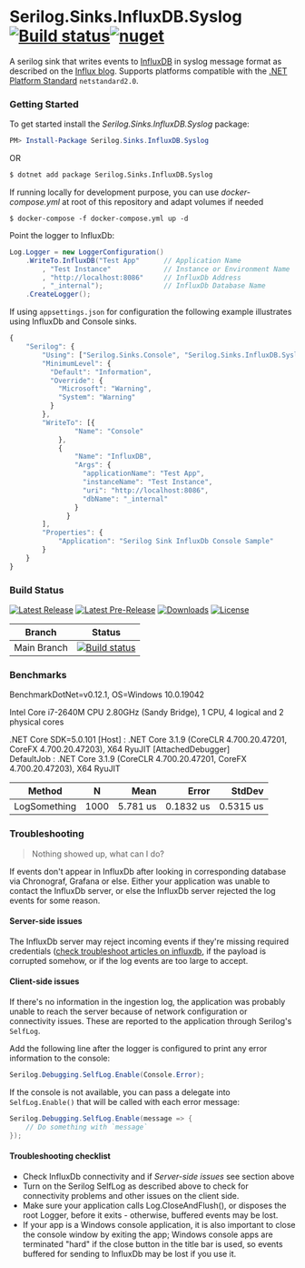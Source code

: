 # Serilog.Sinks.InfluxDB.Syslog [![Build status](https://ci.appveyor.com/api/projects/status/uc9y3i52t0dpvxq8/branch/main?svg=true)](https://ci.appveyor.com/project/MarkZither/serilog-sinks-influxdb/branch/main)[![nuget](https://img.shields.io/nuget/v/Serilog.Sinks.InfluxDB.Syslog.svg)](https://www.nuget.org/packages/Serilog.Sinks.InfluxDB.Syslog)
A serilog sink that writes events to [InfluxDB](https://www.influxdata.com/) in syslog message format as described on the [Influx blog](https://www.influxdata.com/blog/writing-logs-directly-to-influxdb/).
Supports platforms compatible with the [.NET Platform Standard](https://docs.microsoft.com/en-us/dotnet/standard/net-standard) `netstandard2.0`.

### Getting Started 

To get started install the *Serilog.Sinks.InfluxDB.Syslog* package:

```powershell
PM> Install-Package Serilog.Sinks.InfluxDB.Syslog
```

OR

```bash
$ dotnet add package Serilog.Sinks.InfluxDB.Syslog
```

If running locally for development purpose, you can use *docker-compose.yml* at root of this repository and adapt volumes if needed
```
$ docker-compose -f docker-compose.yml up -d
```

Point the logger to InfluxDb:

```csharp
Log.Logger = new LoggerConfiguration()    
    .WriteTo.InfluxDB("Test App"      // Application Name
        , "Test Instance"             // Instance or Environment Name
        , "http://localhost:8086"     // InfluxDb Address
        , "_internal");               // InfluxDb Database Name
    .CreateLogger();
```

If using `appsettings.json` for configuration the following example illustrates using InfluxDb and Console sinks.

```javascript
{
    "Serilog": {
        "Using": ["Serilog.Sinks.Console", "Serilog.Sinks.InfluxDB.Syslog"],
        "MinimumLevel": {
          "Default": "Information",
          "Override": {
            "Microsoft": "Warning",
            "System": "Warning"
          }
        },
        "WriteTo": [{
                "Name": "Console"
            },
            {
                "Name": "InfluxDB",
                "Args": {
                  "applicationName": "Test App",
                  "instanceName": "Test Instance",
                  "uri": "http://localhost:8086",
                  "dbName": "_internal"
                }
              }
        ],
        "Properties": {
            "Application": "Serilog Sink InfluxDb Console Sample"
        }
    }
}
```

### Build Status

[![Latest Release](https://img.shields.io/nuget/v/Serilog.Sinks.InfluxDB.Syslog?logo=nuget&label=release&style=for-the-badge)](https://www.nuget.org/packages/Serilog.Sinks.InfluxDB.Syslog)
[![Latest Pre-Release](https://img.shields.io/nuget/vpre/Serilog.Sinks.InfluxDB.Syslog?logo=nuget&color=yellow&label=pre-release&style=for-the-badge)](https://www.nuget.org/packages/Serilog.Sinks.InfluxDB.Syslog/absoluteLatest)
[![Downloads](https://img.shields.io/nuget/dt/Serilog.Sinks.InfluxDB.Syslog?style=for-the-badge&logo=data%3Aimage%2Fpng%3Bbase64%2CiVBORw0KGgoAAAANSUhEUgAAAEAAAABACAYAAACqaXHeAAAAAXNSR0IArs4c6QAAAARnQU1BAACxjwv8YQUAAAAJcEhZcwAAHYcAAB2HAY%2Fl8WUAAAAZdEVYdFNvZnR3YXJlAHBhaW50Lm5ldCA0LjAuMTnU1rJkAAABrUlEQVR4XuXQQW7DMAxE0Rw1R%2BtN3XAjBOpPaptfsgkN8DazIDB8bNu2NCxXguVKsFwJlrJs6KYGS1k2dFODpSwbuqnBUpYN3dRgKcuGbmqwlGVDNzVYyrKhmxosZdnQTQ2WsmzopgZLWTZ0U4OlLBu6qcFSlg3d1GApy4ZuarCUZUM3NVjKsqGbGixl2dBNDZaybOimBktZNnRTg6UsG7qpwVKWDd3UYPnB86VKfl5owx9YflHhCbvHByz%2FcecnHBofsNzhjk84PD5gudOdnnBqfMDygDs84fT4gOVBVz4hNT5gecIVT0iPD1ieNPMJyviAZcKMJ2jjA5ZJI5%2Bgjg9YCkY8QR8fsJSYTxgyPmApMp4wbHzAUpZ5wtDxAcsBzjxh%2BPiA5SBHnjBlfMByoD1PmDY%2BYDnYtydMHR%2BwnICeMH18wHKS9ydcMj5gOVE84bLxAcuVYLkSLDvVQ5saLDvVQ5saLDvVQ5saLDvVQ5saLDvVQ5saLDvVQ5saLDvVQ5saLDvVQ5saLDvVQ5saLDvVQ5saLDvVQ5saLDvVQ5saLFeC5UqwXAmW69gev7WIMc4gs9idAAAAAElFTkSuQmCC)](https://www.nuget.org/packages/Serilog.Sinks.InfluxDB.Syslog/)
[![License](https://img.shields.io/badge/license-MIT-blue.svg?style=for-the-badge&logo=data%3Aimage%2Fpng%3Bbase64%2CiVBORw0KGgoAAAANSUhEUgAAAEAAAABACAYAAACqaXHeAAAAAXNSR0IArs4c6QAAAARnQU1BAACxjwv8YQUAAAAJcEhZcwAAHYcAAB2HAY%2Fl8WUAAAAZdEVYdFNvZnR3YXJlAHBhaW50Lm5ldCA0LjAuMTCtCgrAAAADB0lEQVR4XtWagXETMRREUwIlUAIlUAodQAl0AJ1AB9BB6AA6gA6MduKbkX%2BevKecNk525jHO3l%2Fp686xlJC70%2Bl0C942vjV%2Bn9FreVQbBc0wWujfRpW8Z78JaIb53hhJ1ygTA80w9PQ36duBMjHQHPCuoQZfutSjeqU1PAJN4E3j2pN7aVKv6pnWcgGawNfGa5N6prVcgGZBn8yvVXZXQbOgPXokXaPMNZwoc41D%2FaHZ8b7hpBrKjnCizIjD%2FaHZ8aPR6%2BeZXqqh7Agnyow43B%2BaZz40qnQ36a6rlsYgnChDLOkPzTN1z%2B9PafU0N3OAcaIMsaQ%2FNBufG1X9JyrtDMr0Y4xwokxlWX%2BPjAYdemhPrWeDvYcPJ8r0LO3v4oszNfivQQuTp2u9qJGKE2V6lvZ38UVj9q3t3oqEE2U2lvfXF4t6qPjTqDUV1fRyhw8nymws768vfOr2NtqOqFY4UUZE%2BusL6VDRX7%2FGzOHDiTIi0t9WMPsUKzNPx4kysf62gmuHir3sPXw4USbWny485ZOc2PsJ7VTro%2F3pwp5DxV7qHq2xa41TrY%2F2J7PfJkaHir3UwwdtU061PtqfTP0CUaYm2v3LxCtoDI2lMWk8p1of7Y8K0jhRJgaaYZwoE0P%2FpFUndZqtP6T4BE2zC5qtP6T4BE2zC5qtPyRN8OvhZUQae3ZBtT7anyb49PA6Ivp5wKnWR%2FvbJkncZXr6wokysf62CXRCWjmJxhqd2JwoE%2BuvTqS37JGJlB39GLzhRJmN5f31gz8XTpSJgWYYJ8rEQDOME2VioBnGiTIx0AzjRJkYaIZxokwMNMM4USYGmmGcKBMDzTBOlImBZhgnysRAM4wTZWKgGcaJMjHQDONEmRhohnGiTAw0wzhRJgaaYZwoEwPNME6UiYFmGCfKxEAzjBNlYqAZxokyMdAMoL%2FO%2BNi4bzjpT1e%2BNFb8V7gFzUXMLHqk%2BM1A8wArFj1S5GagOUly0SMtuxloTnJrUU%2B7QXOSW4t62g2ak9xa1NNu0Jzk1qKednK6%2Bw9roIB8keT%2F3QAAAABJRU5ErkJggg%3D%3D)](LICENSE.md)

| Branch   | Status         |
| -------- | -------------- |
|Main Branch|[![Build status](https://ci.appveyor.com/api/projects/status/uc9y3i52t0dpvxq8/branch/main?svg=true)](https://ci.appveyor.com/project/MarkZither/serilog-sinks-influxdb/branch/main)|

### Benchmarks

BenchmarkDotNet=v0.12.1, OS=Windows 10.0.19042

Intel Core i7-2640M CPU 2.80GHz (Sandy Bridge), 1 CPU, 4 logical and 2 physical cores

.NET Core SDK=5.0.101 
  [Host]     : .NET Core 3.1.9 (CoreCLR 4.700.20.47201, CoreFX 4.700.20.47203), X64 RyuJIT  [AttachedDebugger]   
  DefaultJob : .NET Core 3.1.9 (CoreCLR 4.700.20.47201, CoreFX 4.700.20.47203), X64 RyuJIT


|       Method |    N |     Mean |     Error |    StdDev |
|------------- |----- |---------:|----------:|----------:|
| LogSomething | 1000 | 5.781 us | 0.1832 us | 0.5315 us |

### Troubleshooting

> Nothing showed up, what can I do?

If events don't appear in InfluxDb after looking in corresponding database via Chronograf, Grafana or else. Either your application was unable to contact the InfluxDb server, or else the InfluxDb server rejected the log events for some reason.

#### Server-side issues

The InfluxDb server may reject incoming events if they're missing required credentials ([check troubleshoot articles on influxdb](https://docs.influxdata.com/influxdb/v1.8/troubleshooting/), if the payload is corrupted somehow, or if the log events are too large to accept.


#### Client-side issues

If there's no information in the ingestion log, the application was probably unable to reach the server because of network configuration or connectivity issues. These are reported to the application through Serilog's `SelfLog`.

Add the following line after the logger is configured to print any error information to the console:

```csharp
Serilog.Debugging.SelfLog.Enable(Console.Error);
```

If the console is not available, you can pass a delegate into `SelfLog.Enable()` that will be called with each error message:

```csharp
Serilog.Debugging.SelfLog.Enable(message => {
    // Do something with `message`
});
```

#### Troubleshooting checklist

* Check InfluxDb connectivity and if _Server-side issues_ see section above
* Turn on the Serilog SelfLog as described above to check for connectivity problems and other issues on the client side.
* Make sure your application calls Log.CloseAndFlush(), or disposes the root Logger, before it exits - otherwise, buffered events may be lost.
* If your app is a Windows console application, it is also important to close the console window by exiting the app; Windows console apps are terminated "hard" if the close button in the title bar is used, so events buffered for sending to InfluxDb may be lost if you use it.